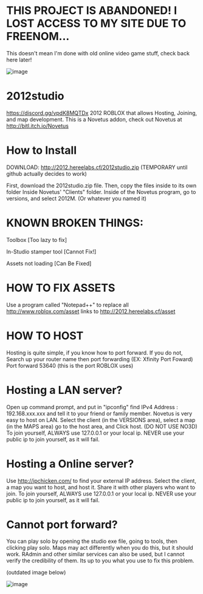 # THIS PROJECT IS ABANDONED! I LOST ACCESS TO MY SITE DUE TO FREENOM...
This doesn't mean I'm done with old online video game stuff, check back here later!



![image](http://2012.hereelabs.cf/IDE/index_files/2012studio.png)
# 2012studio

https://discord.gg/vpdK8MQTDx
2012 ROBLOX that allows Hosting, Joining, and map development.
This is a Novetus addon, check out Novetus at http://bitl.itch.io/Novetus

# How to Install

DOWNLOAD: http://2012.hereelabs.cf/2012studio.zip (TEMPORARY until github actually decides to work)

First, download the 2012studio.zip file. Then, copy the files inside to its own folder
Inside Novetus' "Clients" folder.
Inside of the Novetus program, go to versions, and select 2012M. (Or whatever you named it)

# KNOWN BROKEN THINGS:

Toolbox [Too lazy to fix]

In-Studio stamper tool [Cannot Fix!]

Assets not loading [Can Be Fixed]

# HOW TO FIX ASSETS

Use a program called "Notepad++" to replace all http://www.roblox.com/asset links to http://2012.hereelabs.cf/asset

# HOW TO HOST

Hosting is quite simple, if you know how to port forward. If you do not,
Search up your router name then port forwarding (EX: Xfinity Port Foward)
Port forward 53640 (this is the port ROBLOX uses)

# Hosting a LAN server?

Open up command prompt, and put in "ipconfig" find IPv4 Address : 192.168.xxx.xxx and tell it to your friend or family member.
Novetus is very easy to host on LAN. Select the client (in the VERSIONS area), select a map (in the MAPS area) go to the host area, and Click host. (DO NOT USE NO3D)
To join yourself, ALWAYS use 127.0.0.1 or your local ip. NEVER use your public ip to join yourself, as it will fail.

# Hosting a Online server?

Use http://ipchicken.com/ to find your external IP address.
Select the client, a map you want to host, and host it.
Share it with other players who want to join.
To join yourself, ALWAYS use 127.0.0.1 or your local ip. NEVER use your public ip to join yourself, as it will fail.

# Cannot port forward?

You can play solo by opening the studio exe file, going to tools, then clicking play solo. Maps may act differently when you do this, but it should work.
RAdmin and other similar services can also be used, but I cannot verify the credibility of them. Its up to you what you use to fix this problem.

(outdated image below)

![image](https://images-ext-1.discordapp.net/external/5a5m-NlWdc7uZouOHLnfS8FzS2r-7T87Cs4FmsAEPvU/http/hereelabs.cf/images/iojbgutl.png?width=981&height=676)
